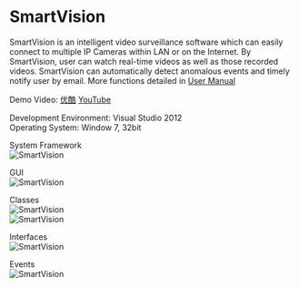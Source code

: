 SmartVision
===========

SmartVision is an intelligent video surveillance software which can easily connect to multiple IP Cameras within LAN or on the Internet. By SmartVision, user can watch real-time videos as well as those recorded videos. SmartVision can automatically detect anomalous events and timely notify user by email. More functions detailed in [User Manual](https://github.com/linbojin/SmartVision/blob/master/Smart%20Vision%20V1.0/Smart%20Vision%20User%20Manual%20V1.0.pdf)

Demo Video: [优酷](http://v.youku.com/v_show/id_XNTc3ODE3NzA4.html) [YouTube](http://youtu.be/aIQP0J82IWA)

Development Environment: Visual Studio 2012 <br/>
Operating System: Window 7, 32bit

System Framework<br/>
![SmartVision](https://raw.githubusercontent.com/linbojin/SmartVision/master/Smart%20Vision%20V1.0/doc/Framework.png)

GUI<br/>
![SmartVision](https://raw.githubusercontent.com/linbojin/SmartVision/master/Smart%20Vision%20V1.0/doc/Window.png)

Classes<br/>
![SmartVision](https://raw.githubusercontent.com/linbojin/SmartVision/master/Smart%20Vision%20V1.0/doc/Classlevels.png) <br/>
![SmartVision](https://raw.githubusercontent.com/linbojin/SmartVision/master/Smart%20Vision%20V1.0/doc/Classes.png)


Interfaces <br/>
![SmartVision](https://raw.githubusercontent.com/linbojin/SmartVision/master/Smart%20Vision%20V1.0/doc/VideoSource.png) 

Events<br/>
![SmartVision](https://raw.githubusercontent.com/linbojin/SmartVision/master/Smart%20Vision%20V1.0/doc/Events.png)
